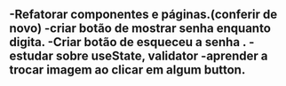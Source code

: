 
-Refatorar componentes e páginas.(conferir de novo)
-criar botão de mostrar senha enquanto digita. 
-Criar botão de esqueceu a senha .
-estudar sobre useState, validator
-aprender a trocar imagem ao clicar em algum button.
-